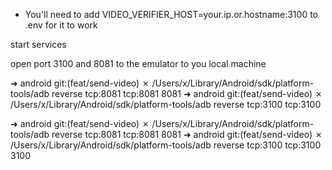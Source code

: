 - You'll need to add VIDEO_VERIFIER_HOST=your.ip.or.hostname:3100 to .env for it to work

start services

open port 3100 and 8081 to the emulator to you local machine

➜ android git:(feat/send-video) ✗ /Users/x/Library/Android/sdk/platform-tools/adb reverse tcp:8081 tcp:8081
8081
➜ android git:(feat/send-video) ✗ /Users/x/Library/Android/sdk/platform-tools/adb reverse tcp:3100 tcp:3100

➜ android git:(feat/send-video) ✗ /Users/x/Library/Android/sdk/platform-tools/adb reverse tcp:8081 tcp:8081
8081
➜ android git:(feat/send-video) ✗ /Users/x/Library/Android/sdk/platform-tools/adb reverse tcp:3100 tcp:3100
3100
